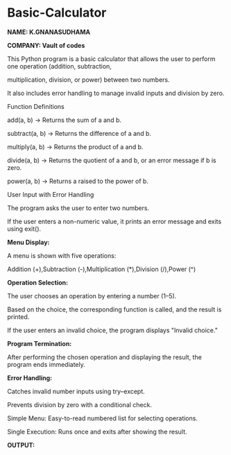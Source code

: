 # Basic-Calculator

**NAME: K.GNANASUDHAMA**

**COMPANY: Vault of codes**

This Python program is a basic calculator that allows the user to perform one operation (addition, subtraction, 

multiplication, division, or power) between two numbers.

It also includes error handling to manage invalid inputs and division by zero.

Function Definitions

add(a, b) → Returns the sum of a and b.

subtract(a, b) → Returns the difference of a and b.

multiply(a, b) → Returns the product of a and b.

divide(a, b) → Returns the quotient of a and b, or an error message if b is zero.

power(a, b) → Returns a raised to the power of b.

User Input with Error Handling

The program asks the user to enter two numbers.

If the user enters a non-numeric value, it prints an error message and exits using exit().

**Menu Display:**

A menu is shown with five operations:

Addition (+),Subtraction (-),Multiplication (*),Division (/),Power (^)

**Operation Selection:**

The user chooses an operation by entering a number (1–5).

Based on the choice, the corresponding function is called, and the result is printed.

If the user enters an invalid choice, the program displays "Invalid choice."

**Program Termination:**

After performing the chosen operation and displaying the result, the program ends immediately.

**Error Handling:**

Catches invalid number inputs using try–except.

Prevents division by zero with a conditional check.

Simple Menu: Easy-to-read numbered list for selecting operations.

Single Execution: Runs once and exits after showing the result.

**OUTPUT:**

